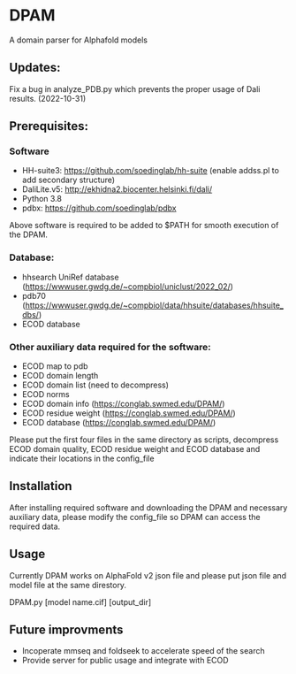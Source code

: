 # DPAM
A domain parser for Alphafold models

## Updates:
Fix a bug in analyze_PDB.py which prevents the proper usage of Dali results. (2022-10-31)
## Prerequisites:
### Software
- HH-suite3: https://github.com/soedinglab/hh-suite (enable addss.pl to add secondary structure)
- DaliLite.v5: http://ekhidna2.biocenter.helsinki.fi/dali/
- Python 3.8 
- pdbx: https://github.com/soedinglab/pdbx

Above software is required to be added to $PATH for smooth execution of the DPAM. 
### Database:
- hhsearch UniRef database (https://wwwuser.gwdg.de/~compbiol/uniclust/2022_02/)
- pdb70 (https://wwwuser.gwdg.de/~compbiol/data/hhsuite/databases/hhsuite_dbs/)
- ECOD database 
### Other auxiliary data required for the software:
- ECOD map to pdb
- ECOD domain length
- ECOD domain list (need to decompress)
- ECOD norms 
- ECOD domain info (https://conglab.swmed.edu/DPAM/)
- ECOD residue weight (https://conglab.swmed.edu/DPAM/)
- ECOD database (https://conglab.swmed.edu/DPAM/)

Please put the first four files in the same directory as scripts, decompress ECOD domain quality, ECOD residue weight and ECOD database and indicate their locations in the config_file

## Installation
After installing required software and downloading the DPAM and necessary auxiliary data, please modify the config_file so DPAM can access the required data. 

## Usage
Currently DPAM works on AlphaFold v2 json file and please put json file and model file at the same direstory. 

DPAM.py [model name.cif] [output_dir]

## Future improvments
- Incoperate mmseq and foldseek to accelerate speed of the search
- Provide server for public usage and integrate with ECOD
